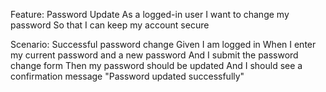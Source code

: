 Feature: Password Update
  As a logged-in user
  I want to change my password
  So that I can keep my account secure

Scenario: Successful password change
  Given I am logged in
  When I enter my current password and a new password
  And I submit the password change form
  Then my password should be updated
  And I should see a confirmation message "Password updated successfully"
